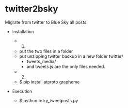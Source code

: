 # twitter2bsky
Migrate from twitter to Blue Sky all posts

* Installation
  * 1.
  - put the two files in a folder
  - put unzipping twitter backup in a new folder twitter/
    - tweets_media/
    - and tweets.js are the only files needed.
  * 2.
  - $ pip install atproto grapheme

* Execution
  - $ python bsky_tweetposts.py
  
